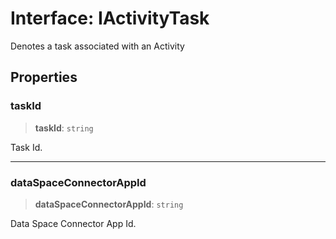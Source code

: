 # Interface: IActivityTask

Denotes a task associated with an Activity

## Properties

### taskId

> **taskId**: `string`

Task Id.

***

### dataSpaceConnectorAppId

> **dataSpaceConnectorAppId**: `string`

Data Space Connector App Id.
